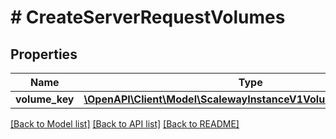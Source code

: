 # # CreateServerRequestVolumes

## Properties

Name | Type | Description | Notes
------------ | ------------- | ------------- | -------------
**volume_key** | [**\OpenAPI\Client\Model\ScalewayInstanceV1VolumeServerTemplate**](ScalewayInstanceV1VolumeServerTemplate.md) |  | [optional]

[[Back to Model list]](../../README.md#models) [[Back to API list]](../../README.md#endpoints) [[Back to README]](../../README.md)
